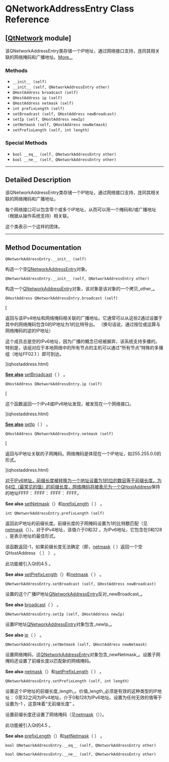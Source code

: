 # QNetworkAddressEntry Class Reference

## [[QtNetwork](index.htm) module]

该QNetworkAddressEntry类存储一个IP地址，通过网络接口支持，连同其相关联的网络掩码和广播地址。[More...](#details)

### Methods

*   `__init__ (self)`
*   `__init__ (self, QNetworkAddressEntry other)`
*   `QHostAddress broadcast (self)`
*   `QHostAddress ip (self)`
*   `QHostAddress netmask (self)`
*   `int prefixLength (self)`
*   `setBroadcast (self, QHostAddress newBroadcast)`
*   `setIp (self, QHostAddress newIp)`
*   `setNetmask (self, QHostAddress newNetmask)`
*   `setPrefixLength (self, int length)`

### Special Methods

*   `bool __eq__ (self, QNetworkAddressEntry other)`
*   `bool __ne__ (self, QNetworkAddressEntry other)`

* * *

## Detailed Description

该QNetworkAddressEntry类存储一个IP地址，通过网络接口支持，连同其相关联的网络掩码和广播地址。

每个网络接口可以包含零个或多个IP地址，从而可以用一个掩码和/或广播地址（根据从操作系统支持）相关联。

这个类表示一个这样的团体。

* * *

## Method Documentation

```
QNetworkAddressEntry.__init__ (self)
```

构造一个空[QNetworkAddressEntry](qnetworkaddressentry.html)对象。

```
QNetworkAddressEntry.__init__ (self, QNetworkAddressEntry other)
```

构造一个[QNetworkAddressEntry](qnetworkaddressentry.html)对象，该对象是该对象的一个拷贝_other_。

```
QHostAddress QNetworkAddressEntry.broadcast (self)
```

[

返回与该IPv4地址和网络掩码相关联的广播地址。它通常可以从这些2通过设置于其中的网络掩码包含0的IP地址为1的比特导出。 （换句话说，通过按位或运算与网络掩码的逆的IP地址）

这个成员总是空的IPv6地址，因为广播的概念已经被摒弃，该系统支持多播的。特别是，该组对应于本地网络中的所有节点的主机可以通过“所有节点”特殊的多播组（地址FF02.1 ）即可到达。

](qhostaddress.html)

[**See also**](qhostaddress.html) [setBroadcast](qnetworkaddressentry.html#setBroadcast)（ ） 。

```
QHostAddress QNetworkAddressEntry.ip (self)
```

[

这个函数返回一个IPv4或IPv6地址发现，被发现在一个网络接口。

](qhostaddress.html)

[**See also**](qhostaddress.html) [setIp](qnetworkaddressentry.html#setIp)（ ） 。

```
QHostAddress QNetworkAddressEntry.netmask (self)
```

[

返回与IP地址关联的子网掩码。网络掩码是体现在一个IP地址，如255.255.0.0的形式。

](qhostaddress.html)

[对于IPv6地址，前缀长度被转换为一个地址设置为1的位的数目等于前缀长度。为64位（最常见的值）的前缀长度，网络掩码将被表示为一个](qhostaddress.html)[QHostAddress](qhostaddress.html)保持的地址FFFF： FFFF： FFFF： FFFF。

**See also** [setNetmask](qnetworkaddressentry.html#setNetmask)（）和[prefixLength](qnetworkaddressentry.html#prefixLength)（ ） 。

```
int QNetworkAddressEntry.prefixLength (self)
```

返回此IP地址的前缀长度。前缀长度的子网掩码设置为1的比特数匹配（见[netmask](qnetworkaddressentry.html#netmask)（））。对于IPv4地址，该值介于0和32 。为IPv6地址，它包含在0和128 ，是表示地址的最佳形式。

该函数返回-1，如果前缀长度无法确定（即，[netmask](qnetworkaddressentry.html#netmask)（ ）返回一个空QHostAddress （ ） ） 。

此功能被引入Qt的4.5 。

**See also** [setPrefixLength](qnetworkaddressentry.html#setPrefixLength)（）和[netmask](qnetworkaddressentry.html#netmask)（ ） 。

```
QNetworkAddressEntry.setBroadcast (self, QHostAddress newBroadcast)
```

设置的这个广播IP地址[QNetworkAddressEntry](qnetworkaddressentry.html)反对_newBroadcast_。

**See also** [broadcast](qnetworkaddressentry.html#broadcast)（ ） 。

```
QNetworkAddressEntry.setIp (self, QHostAddress newIp)
```

设置IP地址[QNetworkAddressEntry](qnetworkaddressentry.html)对象包含_newIp_。

**See also** [ip](qnetworkaddressentry.html#ip)（ ） 。

```
QNetworkAddressEntry.setNetmask (self, QHostAddress newNetmask)
```

设置网络掩码，这[QNetworkAddressEntry](qnetworkaddressentry.html)对象包含_newNetmask_。设置子网掩码还设置了前缀长度以匹配新的网络掩码。

**See also** [netmask](qnetworkaddressentry.html#netmask)（）和[setPrefixLength](qnetworkaddressentry.html#setPrefixLength)（ ） 。

```
QNetworkAddressEntry.setPrefixLength (self, int length)
```

设置这个IP地址的前缀长度_length_。价值_length_必须是有效的这种类型的IP地址： 0至32之间为IPv4地址，介于0和128为IPv6地址。设置为任何无效的值等于设置为-1 ，这意味着“无前缀长度” 。

设置前缀长度还设置了网络掩码（见[netmask](qnetworkaddressentry.html#netmask)（））。

此功能被引入Qt的4.5 。

**See also** [prefixLength](qnetworkaddressentry.html#prefixLength)（）和[setNetmask](qnetworkaddressentry.html#setNetmask)（ ） 。

```
bool QNetworkAddressEntry.__eq__ (self, QNetworkAddressEntry other)
```

```
bool QNetworkAddressEntry.__ne__ (self, QNetworkAddressEntry other)
```